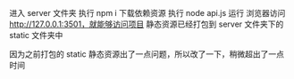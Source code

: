 进入 server 文件夹
执行 npm i 下载依赖资源
执行 node api.js 运行
浏览器访问 http://127.0.0.1:3501，就能够访问项目
静态资源已经打包到 server 文件夹下的 static 文件夹中

因为之前打包的 static 静态资源出了一点问题，所以改了一下，稍微超出了一点时间
